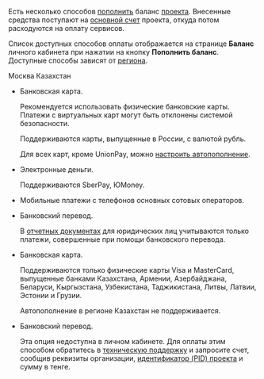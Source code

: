 Есть несколько способов [пополнить](../../instructions/payment) баланс [проекта](/ru/base/account/concepts/projects). Внесенные средства поступают на [основной счет](../balance#osnovnoy_i_bonusnyy_schet) проекта, откуда потом расходуются на оплату сервисов.

Список доступных способов оплаты отображается на странице **Баланс** личного кабинета при нажатии на кнопку **Пополнить баланс**. Доступные способы зависят от [региона](/ru/base/account/concepts/regions).

<tabs>
<tablist>
<tab>Москва</tab>
<tab>Казахстан</tab>
</tablist>
<tabpanel>

- Банковская карта.

  <warn>

  Рекомендуется использовать физические банковские карты. Платежи с виртуальных карт могут быть отклонены системой безопасности.

  </warn>

  Поддерживаются карты, выпущенные в России, с валютой рубль.

  Для всех карт, кроме UnionPay, можно [настроить автопополнение](../../instructions/add-card#nastroit_avtopopolnenie).

- Электронные деньги.

  Поддерживаются SberPay, ЮMoney.

- Мобильные платежи с телефонов основных сотовых операторов.
- Банковский перевод.

   <warn>

   В [отчетных документах](../../concepts/report) для юридических лиц учитываются только платежи, совершенные при помощи банковского перевода.

   </warn>

</tabpanel>
<tabpanel>

- Банковская карта.

    Поддерживаются только физические карты Visa и MasterCard, выпущенные банками Казахстана, Армении, Азербайджана, Беларуси, Кыргызстана, Узбекистана, Таджикистана, Литвы, Латвии, Эстонии и Грузии.

    Автопополнение в регионе Казахстан не поддерживается.

- Банковский перевод.

    Эта опция недоступна в личном кабинете. Для оплаты этим способом обратитесь в [техническую поддержку](/ru/contacts) и запросите счет, сообщив реквизиты организации, [идентификатор (PID) проекта](/ru/base/account/instructions/project-settings/manage#poluchenie_identifikatora_proekta) и сумму в тенге.

</tabpanel>
</tabs>

